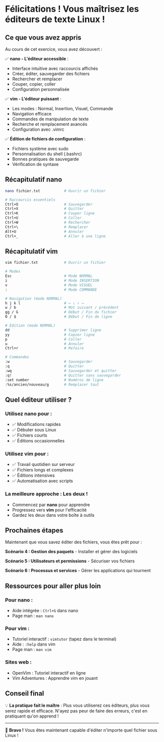 # Félicitations ! Vous maîtrisez les éditeurs de texte Linux !

## Ce que vous avez appris

Au cours de cet exercice, vous avez découvert :

✅ **nano - L'éditeur accessible** :
- Interface intuitive avec raccourcis affichés
- Créer, éditer, sauvegarder des fichiers
- Rechercher et remplacer
- Couper, copier, coller
- Configuration personnalisée

✅ **vim - L'éditeur puissant** :
- Les modes : Normal, Insertion, Visuel, Commande
- Navigation efficace
- Commandes de manipulation de texte
- Recherche et remplacement avancés
- Configuration avec .vimrc

✅ **Édition de fichiers de configuration** :
- Fichiers système avec sudo
- Personnalisation du shell (.bashrc)
- Bonnes pratiques de sauvegarde
- Vérification de syntaxe

## Récapitulatif nano

```bash
nano fichier.txt           # Ouvrir un fichier

# Raccourcis essentiels
Ctrl+O                     # Sauvegarder
Ctrl+X                     # Quitter
Ctrl+K                     # Couper ligne
Ctrl+U                     # Coller
Ctrl+W                     # Rechercher
Ctrl+\                     # Remplacer
Alt+U                      # Annuler
Ctrl+_                     # Aller à une ligne
```

## Récapitulatif vim

```bash
vim fichier.txt            # Ouvrir un fichier

# Modes
Esc                        # Mode NORMAL
i                          # Mode INSERTION
v                          # Mode VISUEL
:                          # Mode COMMANDE

# Navigation (mode NORMAL)
h j k l                    # ← ↓ ↑ →
w / b                      # Mot suivant / précédent
gg / G                     # Début / Fin du fichier
0 / $                      # Début / Fin de ligne

# Édition (mode NORMAL)
dd                         # Supprimer ligne
yy                         # Copier ligne
p                          # Coller
u                          # Annuler
Ctrl+r                     # Refaire

# Commandes
:w                         # Sauvegarder
:q                         # Quitter
:wq                        # Sauvegarder et quitter
:q!                        # Quitter sans sauvegarder
:set number                # Numéros de ligne
:%s/ancien/nouveau/g       # Remplacer tout
```

## Quel éditeur utiliser ?

### Utilisez **nano** pour :
- ✅ Modifications rapides
- ✅ Débuter sous Linux
- ✅ Fichiers courts
- ✅ Éditions occasionnelles

### Utilisez **vim** pour :
- ✅ Travail quotidien sur serveur
- ✅ Fichiers longs et complexes
- ✅ Éditions intensives
- ✅ Automatisation avec scripts

### La meilleure approche : Les deux !
- Commencez par **nano** pour apprendre
- Progressez vers **vim** pour l'efficacité
- Gardez les deux dans votre boîte à outils

## Prochaines étapes

Maintenant que vous savez éditer des fichiers, vous êtes prêt pour :

**Scénario 4 : Gestion des paquets** - Installer et gérer des logiciels

**Scénario 5 : Utilisateurs et permissions** - Sécuriser vos fichiers

**Scénario 6 : Processus et services** - Gérer les applications qui tournent

## Ressources pour aller plus loin

### Pour nano :
- Aide intégrée : `Ctrl+G` dans nano
- Page man : `man nano`

### Pour vim :
- Tutoriel interactif : `vimtutor` (tapez dans le terminal)
- Aide : `:help` dans vim
- Page man : `man vim`

### Sites web :
- OpenVim : Tutoriel interactif en ligne
- Vim Adventures : Apprendre vim en jouant

## Conseil final

💡 **La pratique fait le maître** : Plus vous utiliserez ces éditeurs, plus vous serez rapide et efficace. N'ayez pas peur de faire des erreurs, c'est en pratiquant qu'on apprend !

---

🎉 **Bravo !** Vous êtes maintenant capable d'éditer n'importe quel fichier sous Linux !
